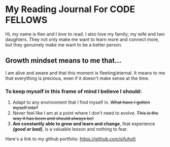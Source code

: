 # My Reading Journal For CODE FELLOWS 

Hi, my name is Ken and I *love* to read. I also love my family; my wife and two daughters. They not only make me want to learn more and connect more, but they genuinely make me want to be a better person.

## Growth mindset means to me that...
  I am alive and aware and that this moment is fleeting/eternal. It means to me that everything is precious, even if it doesn't make sense at the time.

### To keep myself in this frame of mind I believe I should:

1. Adapt to any environment that I find myself in.   ~~What have I gotten myself into?~~
2. Never feel like I am at a point where I don't need to evolve.   ~~This is the way it has been and should always be!~~
3. **Am constantly able to grow and learn __and change__**, that experience ***(good or bad)***, is a valuable lesson and nothing to fear.



Here's a link to my github portfolio: https://github.com/sifuholt

